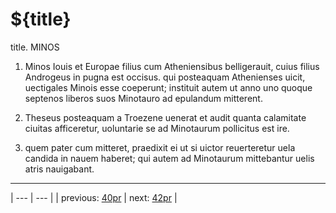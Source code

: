 # ${title}

title. MINOS



1. Minos Iouis et Europae filius cum Atheniensibus belligerauit, cuius filius Androgeus in pugna est occisus. qui posteaquam Athenienses uicit, uectigales Minois esse coeperunt; instituit autem ut anno uno quoque septenos liberos suos Minotauro ad epulandum mitterent.



2. Theseus posteaquam a Troezene uenerat et audit quanta calamitate ciuitas afficeretur, uoluntarie se ad Minotaurum pollicitus est ire.



3. quem pater cum mitteret, praedixit ei ut si uictor reuerteretur uela candida in nauem haberet; qui autem ad Minotaurum mittebantur uelis atris nauigabant.



---

| --- | --- |
| previous: [40pr](../40pr/) | next: [42pr](../42pr/) |